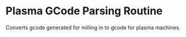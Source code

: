 # Plasma GCode Parsing Routine

Converts gcode generated for milling in to gcode for plasma machines.
